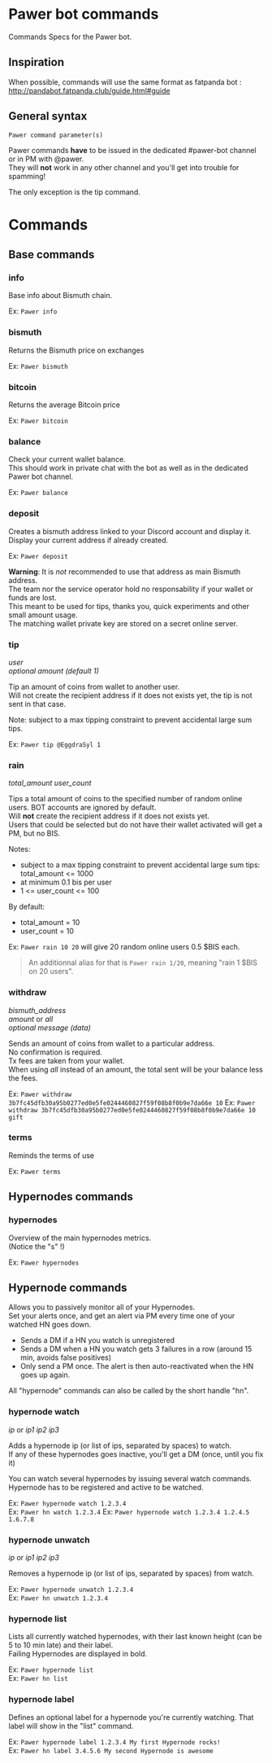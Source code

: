 # Pawer bot commands

Commands Specs for the Pawer bot.

## Inspiration

When possible, commands will use the same format as fatpanda bot : http://pandabot.fatpanda.club/guide.html#guide

## General syntax

`Pawer command parameter(s)`

Pawer commands **have** to be issued in the dedicated #pawer-bot channel or in PM with @pawer.  
They will **not** work in any other channel and you'll get into trouble for spamming!

The only exception is the tip command.

# Commands

## Base commands

### info

Base info about Bismuth chain.

Ex: `Pawer info`

### bismuth

Returns the Bismuth price on exchanges

Ex: `Pawer bismuth`

### bitcoin

Returns the average Bitcoin price

Ex: `Pawer bitcoin`

### balance

Check your current wallet balance.  
This should work in private chat with the bot as well as in the dedicated Pawer bot channel.

Ex: `Pawer balance`

### deposit

Creates a bismuth address linked to your Discord account and display it.  
Display your current address if already created.

Ex: `Pawer deposit`

**Warning**: It is *not* recommended to use that address as main Bismuth address.  
The team nor the service operator hold no responsability if your wallet or funds are lost.  
This meant to be used for tips, thanks you, quick experiments and other small amount usage.  
The matching wallet private key are stored on a secret online server.

### tip
*user*  
*optional amount (default 1)*

Tip an amount of coins from wallet to another user.  
Will not create the recipient address if it does not exists yet, the tip is not sent in that case.

Note: subject to a max tipping constraint to prevent accidental large sum tips.

Ex: `Pawer tip @EggdraSyl 1`

### rain
*total_amount*
*user_count*

Tips a total amount of coins to the specified number of random online users.
BOT accounts are ignored by default.  
Will **not** create the recipient address if it does not exists yet.  
Users that could be selected but do not have their wallet activated will get a PM, but no BIS.

Notes:
- subject to a max tipping constraint to prevent accidental large sum tips: total_amount <= 1000
- at minimum 0.1 bis per user
- 1 <= user_count <= 100

By default:
- total_amount = 10
- user_count = 10

Ex: `Pawer rain 10 20` will give 20 random online users 0.5 $BIS each.

> An additionnal alias for that is `Pawer rain 1/20`, meaning "rain 1 $BIS on 20 users".

### withdraw
*bismuth_address*  
*amount* or *all*  
*optional message (data)*

Sends an amount of coins from wallet to a particular address.  
No confirmation is required.  
Tx fees are taken from your wallet.  
When using *all* instead of an amount, the total sent will be your balance less the fees.

Ex: `Pawer withdraw 3b7fc45dfb30a95b0277ed0e5fe0244460827f59f08b8f0b9e7da66e 10`
Ex: `Pawer withdraw 3b7fc45dfb30a95b0277ed0e5fe0244460827f59f08b8f0b9e7da66e 10 gift`

### terms

Reminds the terms of use

Ex: `Pawer terms`


## Hypernodes commands

### hypernodes

Overview of the main hypernodes metrics.  
(Notice the "s" !)

Ex: `Pawer hypernodes`

## Hypernode commands

Allows you to passively monitor all of your Hypernodes.  
Set your alerts once, and get an alert via PM every time one of your watched HN goes down.
- Sends a DM if a HN you watch is unregistered  
- Sends a DM when a HN you watch gets 3 failures in a row (around 15 min, avoids false positives)  
- Only send a PM once. The alert is then auto-reactivated when the HN goes up again.

All "hypernode" commands can also be called by the short handle "hn".

### hypernode watch
*ip* or *ip1 ip2 ip3*

Adds a hypernode ip (or list of ips, separated by spaces) to watch.  
If any of these hypernodes goes inactive, you'll get a DM (once, until you fix it)

You can watch several hypernodes by issuing several watch commands.  
Hypernode has to be registered and active to be watched.

Ex: `Pawer hypernode watch 1.2.3.4`  
Ex: `Pawer hn watch 1.2.3.4` 
Ex: `Pawer hypernode watch 1.2.3.4 1.2.4.5 1.6.7.8`  


### hypernode unwatch
*ip* or *ip1 ip2 ip3*

Removes a hypernode ip (or list of ips, separated by spaces) from watch. 

Ex: `Pawer hypernode unwatch 1.2.3.4`  
Ex: `Pawer hn unwatch 1.2.3.4`

### hypernode list

Lists all currently watched hypernodes, with their last known height (can be 5 to 10 min late) and their label.  
Failing Hypernodes are displayed in bold.

Ex: `Pawer hypernode list`  
Ex: `Pawer hn list`

### hypernode label

Defines an optional label for a hypernode you're currently watching. That label will show in the "list" command.

Ex: `Pawer hypernode label 1.2.3.4 My first Hypernode rocks!`  
Ex: `Pawer hn label 3.4.5.6 My second Hypernode is awesome`
